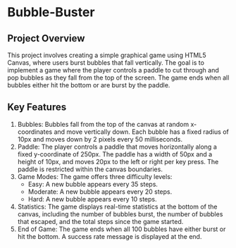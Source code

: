 # Bubble-Buster
Project Overview
-----------------------------------------
This project involves creating a simple graphical game using HTML5 Canvas, where users burst bubbles that fall vertically. The goal is to implement a game where the player controls a paddle to cut through and pop bubbles as they fall from the top of the screen. The game ends when all bubbles either hit the bottom or are burst by the paddle.

Key Features
-----------------------------------------
1. Bubbles: Bubbles fall from the top of the canvas at random x-coordinates and move vertically down. Each bubble has a fixed radius of 10px and moves down by 2 pixels every 50 milliseconds.
2. Paddle: The player controls a paddle that moves horizontally along a fixed y-coordinate of 250px. The paddle has a width of 50px and a height of 10px, and moves 20px to the left or right per key press. The paddle is restricted within the canvas boundaries.
3. Game Modes: The game offers three difficulty levels:
    - Easy: A new bubble appears every 35 steps.
    - Moderate: A new bubble appears every 20 steps.
    - Hard: A new bubble appears every 10 steps.
4. Statistics: The game displays real-time statistics at the bottom of the canvas, including the number of bubbles burst, the number of bubbles that escaped, and the total steps since the game started.
5. End of Game: The game ends when all 100 bubbles have either burst or hit the bottom. A success rate message is displayed at the end.
